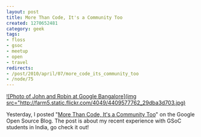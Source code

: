 ```yaml
--- 
layout: post
title: More Than Code, It's a Community Too
created: 1270652481
category: geek
tags:
- floss
- gsoc
- meetup
- open
- travel
redirects:
- /post/2010/april/07/more_code_its_community_too
- /node/75
---
```

[![Photo of John and Robin at Google Bangalore](img src="http://farm5.static.flickr.com/4049/4409577762_29dba3d703.jpg)](http://www.flickr.com/photos/johndbritton/4409577762/)

Yesterday, I posted "[More Than Code, It's a Community Too](http://google-opensource.blogspot.com/2010/04/more-than-code-its-community-too.html)" on the Google Open Source Blog. The post is about my recent experience with GSoC students in India, go check it out!
